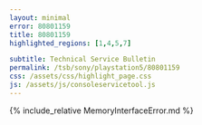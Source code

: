 ```yaml
---
layout: minimal
error: 80801159
title: 80801159
highlighted_regions: [1,4,5,7]

subtitle: Technical Service Bulletin
permalink: /tsb/sony/playstation5/80801159
css: /assets/css/highlight_page.css
js: /assets/js/consoleservicetool.js
---
```


{% include_relative MemoryInterfaceError.md %}
